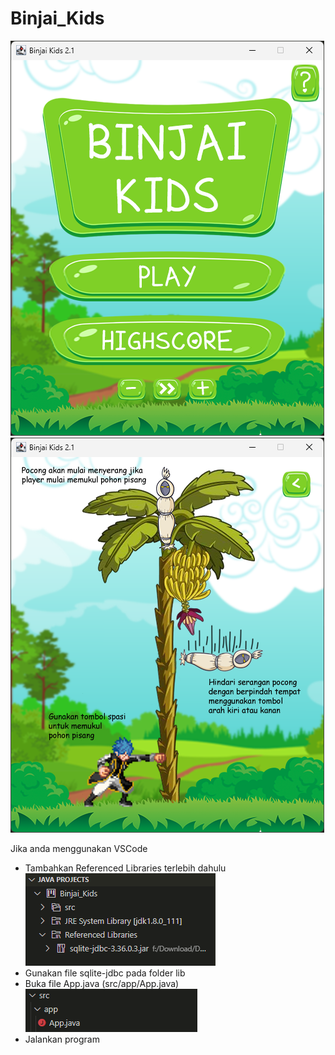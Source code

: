 # Binjai_Kids

![libraries](https://github.com/audiadyan/Binjai_Kids/blob/master/assets/bk1.png)
![libraries](https://github.com/audiadyan/Binjai_Kids/blob/master/assets/bk2.png)

Jika anda menggunakan VSCode
- Tambahkan Referenced Libraries terlebih dahulu <br>
![libraries](https://github.com/audiadyan/Binjai_Kids/blob/master/assets/libraries.png)
- Gunakan file sqlite-jdbc pada folder lib
- Buka file App.java (src/app/App.java) <br>
![directory](https://github.com/audiadyan/Binjai_Kids/blob/master/assets/directory.png)
- Jalankan program
